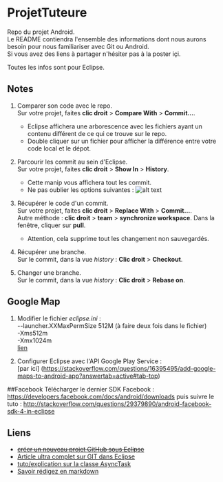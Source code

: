 # ProjetTuteure
Repo du projet Android.  
Le README contiendra l'ensemble des informations dont nous aurons besoin pour nous familiariser avec Git ou Android.  
Si vous avez des liens à partager n'hésiter pas à la poster içi.

Toutes les infos sont pour Eclipse.

## Notes
1. Comparer son code avec le repo.  
Sur votre projet, faites __clic droit__ > __Compare With__ > __Commit...__.  
   * Eclipse affichera une arborescence avec les fichiers ayant un contenu différent de ce qui ce trouve sur le repo.  
   * Double cliquer sur un fichier pour afficher la différence entre votre code local et le dépot.


2. Parcourir les commit au sein d'Eclipse.  
Sur votre projet, faites __clic droit__ > __Show In__ > __History__.  
   * Cette manip vous affichera tout les commit.
   * Ne pas oublier les options suivantes :  ![alt text](https://i.stack.imgur.com/jHlmb.png "all commit")  


3. Récupérer le code d'un commit.  
Sur votre projet, faites __clic droit__ > __Replace With__ > __Commit...__.  
Autre méthode : __clic droit__ > __team__ > __synchronize workspace__. Dans la fenêtre, cliquer sur __pull__.  
   * Attention, cela supprime tout les changement non sauvegardés.  


4. Récupérer une branche.  
Sur le commit, dans la vue *history* : __Clic droit__ > __Checkout__.  


5. Changer une branche.  
Sur le commit, dans la vue *history* : __Clic droit__ > __Rebase on__.  


## Google Map
1. Modifier le fichier *eclipse.ini* :  
--launcher.XXMaxPermSize 512M (à faire deux fois dans le fichier)  
-Xms512m  
-Xmx1024m  
[lien](https://stackoverflow.com/questions/22282980/unable-to-execute-dex-gc-overhead-limit-exceeded#tab-top)  

2. Configurer Eclipse avec l'API Google Play Service :  
[par ici] (https://stackoverflow.com/questions/16395495/add-google-maps-to-android-app?answertab=active#tab-top)  

##Facebook
Télécharger le dernier SDK Facebook : https://developers.facebook.com/docs/android/downloads
puis suivre le tuto : http://stackoverflow.com/questions/29379890/android-facebook-sdk-4-in-eclipse

## Liens
* [~~créer un nouveau projet GitHub sous Eclipse~~](http://www.throrinstudio.com/dev/creer-un-nouveau-projet-github-sous-eclipse/)  
* [Article ultra complet sur GIT dans Eclipse](http://www.vogella.com/tutorials/EclipseGit/article.html)
* [tuto/explication sur la classe AsyncTask](http://olegoaer.developpez.com/tutos/mobile/android/rpc/#LII-B)
* [Savoir rédigez en markdown](https://github.com/adam-p/markdown-here/wiki/Markdown-Cheatsheet)
